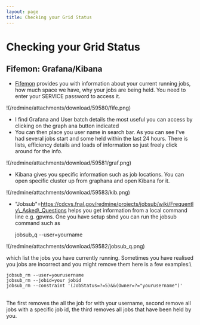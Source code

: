 ```yaml
---
layout: page
title: Checking your Grid Status
---
```




Checking your Grid Status
======================================================================



Fifemon: Grafana/Kibana
----------------------------------------------------------------

-   [Fifemon](https://fifemon.fnal.gov/) provides you with
    information about your current running jobs, how much space we have,
    why your jobs are being held. You need to enter your SERVICE
    password to access it.

!(/redmine/attachments/download/59580/fife.png)

-   I find Grafana and User batch details the most useful you can access
    by clicking on the graph ana button indicated
-   You can then place you user name in search bar. As you can see I\'ve
    had several jobs start and some held within the last 24 hours. There
    is lists, efficiency details and loads of information so just freely
    click around for the info.

!(/redmine/attachments/download/59581/graf.png)

-   Kibana gives you specific information such as job locations. You can
    open specific cluster up from graphana and open Kibana for it.

!(/redmine/attachments/download/59583/kib.png)

-   \"Jobsub\"=https://cdcvs.fnal.gov/redmine/projects/jobsub/wiki/Frequently\_Asked\_Questions
    helps you get information from a local command line e.g. gpvms. One
    you have setup sbnd you can run the jobsub command such as


    jobsub_q --user=yourname 

!(/redmine/attachments/download/59582/jobsub_q.png)

which list the jobs you have currently running. Sometimes you have
realised you jobs are incorrect and you might remove them here is a few
examples:\

    jobsub_rm --user=yourusername
    jobsub_rm --jobid=your jobid 
    jobsub_rm --constraint '(JobStatus=?=5)&&(Owner=?="yourusername")' 

\
The first removes the all the job for with your username, second remove
all jobs with a specific job id, the third removes all jobs that have
been held by you.
